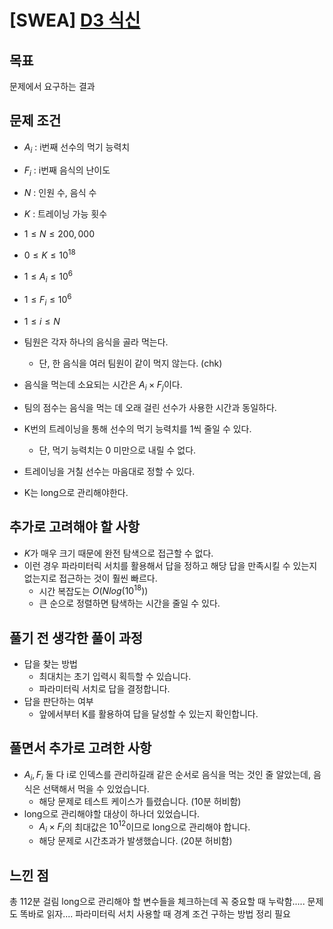 # [SWEA] [D3 식신](https://swexpertacademy.com/main/talk/codeBattle/problemDetail.do?contestProbId=AYagAnBqgFADFAQ9&categoryId=AYagwMEql1wDFAQ9&categoryType=BATTLE&battleMainPageIndex=1)

## 목표
문제에서 요구하는 결과

## 문제 조건
* $A_{i}$ : i번째 선수의 먹기 능력치
* $F_{i}$ : i번째 음식의 난이도
* $N$ : 인원 수, 음식 수
* $K$ : 트레이닝 가능 횟수
* $1 \leq N \leq 200,000$
* $0 \leq K \leq 10^{18}$
* $1 \leq A_{i} \leq 10^{6}$
* $1 \leq F_{i} \leq 10^{6}$
* $1 \leq i \leq N$

* 팀원은 각자 하나의 음식을 골라 먹는다. 
  * 단, 한 음식을 여러 팀원이 같이 먹지 않는다. (chk)
* 음식을 먹는데 소요되는 시간은 $A_{i} \times F_{j}$이다.
* 팀의 점수는 음식을 먹는 데 오래 걸린 선수가 사용한 시간과 동일하다.
* K번의 트레이닝을 통해 선수의 먹기 능력치를 1씩 줄일 수 있다. 
  * 단, 먹기 능력치는 0 미만으로 내릴 수 없다.
* 트레이닝을 거칠 선수는 마음대로 정할 수 있다.
* K는 long으로 관리해야한다.

## 추가로 고려해야 할 사항
* $K$가 매우 크기 때문에 완전 탐색으로 접근할 수 없다.
* 이런 경우 파라미터릭 서치를 활용해서 답을 정하고 해당 답을 만족시킬 수 있는지 없는지로 접근하는 것이 훨씬 빠르다.
  * 시간 복잡도는 $O(N log(10^{18}))$ 
  * 큰 순으로 정렬하면 탐색하는 시간을 줄일 수 있다.

## 풀기 전 생각한 풀이 과정
* 답을 찾는 방법
  * 최대치는 초기 입력시 획득할 수 있습니다.
  * 파라미터릭 서치로 답을 결정합니다.
* 답을 판단하는 여부
  * 앞에서부터 K를 활용하여 답을 달성할 수 있는지 확인합니다.

## 풀면서 추가로 고려한 사항
* $A_{i}, F_{i}$ 둘 다 i로 인덱스를 관리하길래 같은 순서로 음식을 먹는 것인 줄 알았는데, 음식은 선택해서 먹을 수 있었습니다.
  * 해당 문제로 테스트 케이스가 틀렸습니다. (10분 허비함)
* long으로 관리해야할 대상이 하나더 있었습니다.
  * $A_{i} \times F_{i}$의 최대값은 $10^{12}$이므로 long으로 관리해야 합니다.
  * 해당 문제로 시간초과가 발생했습니다. (20분 허비함)

## 느낀 점
총 112분 걸림
long으로 관리해야 할 변수들을 체크하는데 꼭 중요할 때 누락함.....
문제도 똑바로 읽자....
파라미터릭 서치 사용할 때 경계 조건 구하는 방법 정리 필요

